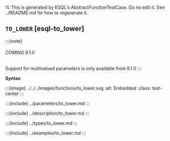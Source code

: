 % This is generated by ESQL's AbstractFunctionTestCase. Do no edit it. See ../README.md for how to regenerate it.

## `TO_LOWER` [esql-to_lower]
:::{note}
###### COMING 9.1.0
Support for multivalued parameters is only available from 9.1.0
:::

**Syntax**

:::{image} ../../../images/functions/to_lower.svg
:alt: Embedded
:class: text-center
:::


:::{include} ../parameters/to_lower.md
:::

:::{include} ../description/to_lower.md
:::

:::{include} ../types/to_lower.md
:::

:::{include} ../examples/to_lower.md
:::
